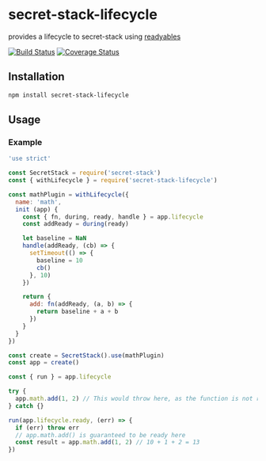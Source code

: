 # secret-stack-lifecycle
provides a lifecycle to secret-stack using [readyables](https://github.com/devinivy/pull-readyable)

[![Build Status](https://travis-ci.com/devinivy/secret-stack-lifecycle.svg?branch=main)](https://travis-ci.com/devinivy/secret-stack-lifecycle) [![Coverage Status](https://coveralls.io/repos/devinivy/secret-stack-lifecycle/badge.svg?branch=main&service=github)](https://coveralls.io/github/devinivy/secret-stack-lifecycle?branch=main)

## Installation
```sh
npm install secret-stack-lifecycle
```

## Usage
### Example
```js
'use strict'

const SecretStack = require('secret-stack')
const { withLifecycle } = require('secret-stack-lifecycle')

const mathPlugin = withLifecycle({
  name: 'math',
  init (app) {
    const { fn, during, ready, handle } = app.lifecycle
    const addReady = during(ready)

    let baseline = NaN
    handle(addReady, (cb) => {
      setTimeout(() => {
        baseline = 10
        cb()
      }, 10)
    })

    return {
      add: fn(addReady, (a, b) => {
        return baseline + a + b
      })
    }
  }
})

const create = SecretStack().use(mathPlugin)
const app = create()

const { run } = app.lifecycle

try {
  app.math.add(1, 2) // This would throw here, as the function is not ready yet
} catch {}

run(app.lifecycle.ready, (err) => {
  if (err) throw err
  // app.math.add() is guaranteed to be ready here
  const result = app.math.add(1, 2) // 10 + 1 + 2 = 13
})
```
